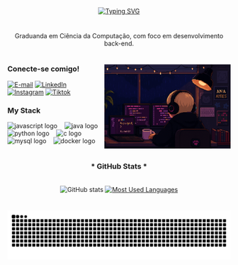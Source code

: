 <div align="center">
  <a href="https://git.io/typing-svg">
    <img src="https://readme-typing-svg.demolab.com?font=Fira+Code&weight=500&size=22&pause=1000&color=FF00F6&center=true&vCenter=true&random=false&width=524&lines=%E2%8A%B9+Oiii,+eu+sou+a+Ayres!+%E2%8A%B9+" alt="Typing SVG">
  </a>
</div>

#

<p align="center">Graduanda em Ciência da Computação, com foco em desenvolvimento back-end.

#

<img align="right" alt="" height="190px" src="./src/codeme.png">

<h3 align="left">Conecte-se comigo!</h3>

[![E-mail](https://img.shields.io/badge/-Email-000?style=for-the-badge&logo=microsoft-outlook&logoColor=FF00F6&color=000)](mailto:anaayreso@hotmail.com)
[![LinkedIn](https://img.shields.io/badge/-LinkedIn-000?style=for-the-badge&logo=linkedin&logoColor=FF00F6&color=000)](https://www.linkedin.com/in/anaclaraayres)
[![Instagram](https://img.shields.io/badge/-Instagram-000?style=for-the-badge&logo=instagram&logoColor=FF00F6&color=000)](https://www.instagram.com/mundinhodaayres.tech/)
[![Tiktok](https://img.shields.io/badge/-Tiktok-000?style=for-the-badge&logo=tiktok&logoColor=FF00F6&color=000)](https://www.tiktok.com/@mundinhodaayres?_t=ZM-8x9XbKul1aq&_r=1)

<h3 align="left">My Stack </h3>

<div align="left">
  <img src="https://cdn.jsdelivr.net/gh/devicons/devicon/icons/javascript/javascript-plain.svg" height="25" alt="javascript logo" />
  <img width="8" />
  <img src="https://cdn.jsdelivr.net/gh/devicons/devicon/icons/java/java-original.svg" height="25" alt="java logo" />
  <img width="8" />
  <img src="https://cdn.jsdelivr.net/gh/devicons/devicon/icons/python/python-original.svg" height="25" alt="python logo" />
  <img width="8" />
  <img src="https://cdn.jsdelivr.net/gh/devicons/devicon/icons/c/c-original.svg" height="25" alt="c logo" />
  <img width="8" />
  <img src="https://cdn.jsdelivr.net/gh/devicons/devicon/icons/mysql/mysql-original.svg" height="25" alt="mysql logo" />
  <img width="8" />
  <img src="https://cdn.jsdelivr.net/gh/devicons/devicon/icons/docker/docker-original.svg" height="25" alt="docker logo" />
</div>

#

<div style="text-align: center;" align="center">
  <h3>* GitHub Stats *</h3>
  <br>
  <img src="https://github-readme-stats-git-masterrstaa-rickstaa.vercel.app/api?username=ayresnator&hide_title=true&show_icons=true&include_all_commits=false&count_private=true&line_height=25&hide=issues&bg_color=000&title_color=FF00F6&text_color=FFF&border_radius=3&border_color=36123c&icon_color=FF00F6&theme=jolly" alt="GitHub stats">

  <a href="https://github.com/ayresnator/github-readme-stats">
    <img src="https://github-readme-stats-git-masterrstaa-rickstaa.vercel.app/api/top-langs/?username=ayresnator&line_height=10&card_width=290&layout=compact&hide_title=false&count_private=true&langs_count=4&show_icons=true&title_color=FF00F6&hide=html,scss,less&bg_color=000&text_color=8B8B8B&border_radius=3&border_color=561760&count_private=true" alt="Most Used Languages">
  </a>
</div>


#


<picture align="center">
  <source media="(prefers-color-scheme: dark)" srcset="https://raw.githubusercontent.com/ayresnator/ayresnator/output/github-contribution-grid-snake-dark.svg">
  <source media="(prefers-color-scheme: light)" srcset="https://raw.githubusercontent.com/ayresnator/ayresnator/output/github-contribution-grid-snake-dark.svg">
  <img align="center" alt="github contribution grid snake animation" src="https://raw.githubusercontent.com/ayresnator/ayresnator/output/github-contribution-grid-snake.svg">
</picture>
